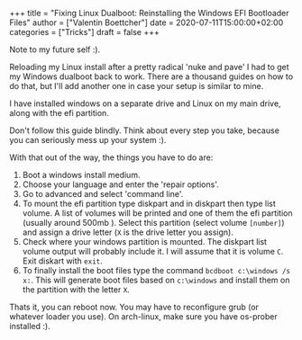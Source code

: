 +++
title = "Fixing Linux Dualboot: Reinstalling the Windows EFI Bootloader Files"
author = ["Valentin Boettcher"]
date = 2020-07-11T15:00:00+02:00
categories = ["Tricks"]
draft = false
+++

Note to my future self :).

Reloading my Linux install after a pretty radical 'nuke and pave' I
had to get my Windows dualboot back to work.  There are a thousand
guides on how to do that, but I'll add another one in case your setup
is similar to mine.

I have installed windows on a separate drive and Linux on my main
drive, along with the efi partition.

Don't follow this guide blindly. Think about every step you take,
because you can seriously mess up your system :).

With that out of the way, the things you have to do are:

1.  Boot a windows install medium.
2.  Choose your language and enter the 'repair options'.
3.  Go to advanced and select 'command line'.
4.  To mount the efi partition type diskpart and in diskpart then type
    list volume. A list of volumes will be printed and one of them the
    efi partition (usually around 500mb ). Select this partition
    (select volume `[number]`) and assign a drive letter (`X` is the
    drive letter you assign).
5.  Check where your windows partition is mounted. The diskpart list
    volume output will probably include it. I will assume that it is
    volume `C`. Exit diskart with `exit`.
6.  To finally install the boot files type the command `bcdboot
           c:\windows /s x:`. This will generate boot files based on
    `c:\windows` and install them on the partition with the letter
    `X`.

Thats it, you can reboot now.  You may have to reconfigure grub (or
whatever loader you use). On arch-linux, make sure you have os-prober
installed :).